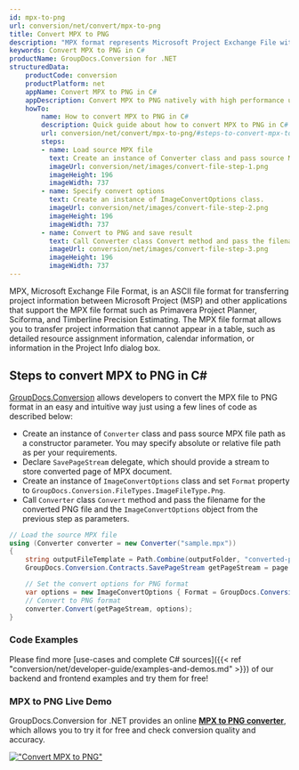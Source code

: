 ```yaml
---
id: mpx-to-png
url: conversion/net/convert/mpx-to-png
title: Convert MPX to PNG
description: "MPX format represents Microsoft Project Exchange File with .mpx extension. Learn how to convert MPX to PNG file programmatically in C# language using GroupDocs.Conversion for .NET library."
keywords: Convert MPX to PNG in C#
productName: GroupDocs.Conversion for .NET
structuredData:
    productCode: conversion
    productPlatform: net
    appName: Convert MPX to PNG in C#
    appDescription: Convert MPX to PNG natively with high performance using C# language and server side GroupDocs.Conversion for .NET APIs, without the use of any software like Microsoft or Open Office.
    howTo:
        name: How to convert MPX to PNG in C# 
        description: Quick guide about how to convert MPX to PNG in C# with high performance and accuracy.
        url: conversion/net/convert/mpx-to-png/#steps-to-convert-mpx-to-png-in-c
        steps:
        - name: Load source MPX file 
          text: Create an instance of Converter class and pass source MPX file path as a constructor parameter. You may specify absolute or relative file path as per your requirements. 
          imageUrl: conversion/net/images/convert-file-step-1.png
          imageHeight: 196
          imageWidth: 737
        - name: Specify convert options 
          text: Create an instance of ImageConvertOptions class.
          imageUrl: conversion/net/images/convert-file-step-2.png
          imageHeight: 196
          imageWidth: 737
        - name: Convert to PNG and save result 
          text: Call Converter class Convert method and pass the filename for the converted HTML file and the ImageConvertOptions object from the previous step as parameters.
          imageUrl: conversion/net/images/convert-file-step-3.png
          imageHeight: 196
          imageWidth: 737
---
```


MPX, Microsoft Exchange File Format, is an ASCII file format for transferring project information between Microsoft Project (MSP) and other applications that support the MPX file format such as Primavera Project Planner, Sciforma, and Timberline Precision Estimating. The MPX file format allows you to transfer project information that cannot appear in a table, such as detailed resource assignment information, calendar information, or information in the Project Info dialog box.

## Steps to convert MPX to PNG in C#

[GroupDocs.Conversion](https://products.groupdocs.com/conversion/net) allows developers to convert the MPX file to PNG format in an easy and intuitive way just using a few lines of code as described below:

* Create an instance of `Converter` class and pass source MPX file path as a constructor parameter. You may specify absolute or relative file path as per your requirements. 
* Declare `SavePageStream` delegate, which should provide a stream to store converted page of MPX document.
* Create an instance of `ImageConvertOptions` class and set `Format` property to `GroupDocs.Conversion.FileTypes.ImageFileType.Png`.
* Call `Converter` class `Convert` method and pass the filename for the converted PNG file and the `ImageConvertOptions` object from the previous step as parameters.

```csharp
// Load the source MPX file
using (Converter converter = new Converter("sample.mpx"))
{
    string outputFileTemplate = Path.Combine(outputFolder, "converted-page-{0}.png");
    GroupDocs.Conversion.Contracts.SavePageStream getPageStream = page => new FileStream(string.Format(outputFileTemplate, page), FileMode.Create);

    // Set the convert options for PNG format
    var options = new ImageConvertOptions { Format = GroupDocs.Conversion.FileTypes.ImageFileType.Png };   
    // Convert to PNG format
    converter.Convert(getPageStream, options);
}
```

### Code Examples

Please find more [use-cases and complete C# sources]({{< ref "conversion/net/developer-guide/examples-and-demos.md" >}}) of our backend and frontend examples and try them for free!

### MPX to PNG Live Demo

GroupDocs.Conversion for .NET provides an online [**MPX to PNG converter**](https://products.groupdocs.app/conversion/mpx-to-png), which allows you to try it for free and check conversion quality and accuracy.

[!["Convert MPX to PNG"](conversion/net/images/convert-to-png/convert-mpx-to-png.png)](https://products.groupdocs.app/conversion/mpx-to-png)
